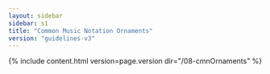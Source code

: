 ```yaml
---
layout: sidebar
sidebar: s1
title: "Common Music Notation Ornaments"
version: "guidelines-v3"
---
```

{% include content.html version=page.version dir="/08-cmnOrnaments" %}